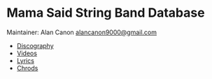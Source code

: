 # Mama Said String Band Database

Maintainer: Alan Canon <alancanon9000@gmail.com>

* [Discography](discography/README.md) 
* [Videos](videos/README.md) 
* [Lyrics](lyrics/README.md)
* [Chrods](chords/README.md)
